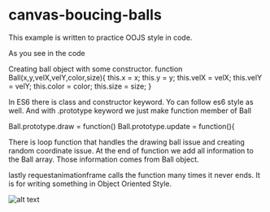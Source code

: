# canvas-boucing-balls

This example is written to practice OOJS style in code.

As you see in the code

Creating ball object with some constructor.
function Ball(x,y,velX,velY,color,size){
	this.x = x;
  this.y = y;
  this.velX = velX;
  this.velY = velY;
  this.color = color;
  this.size = size;
}

In ES6 there is class and constructor keyword. Yo can follow es6 style as well.
And with .prototype keyword we just make function member of Ball

Ball.prototype.draw = function()
Ball.prototype.update = function(){

There is loop function that handles the drawing ball issue and creating random coordinate issue. At the end of function we add all information to the Ball array. Those information comes from Ball object.

lastly requestanimationframe calls the function many times it never ends. It is for writing something in Object Oriented Style.

![alt text](https://i.itsosticky.com/1ysr6hf.png)

